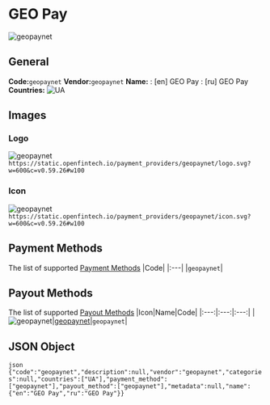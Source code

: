 # GEO Pay 
![geopaynet](https://static.openfintech.io/payment_providers/geopaynet/logo.svg?w=600&c=v0.59.26#w100) 
## General 
**Code:**`geopaynet` 
**Vendor:**`geopaynet` 
**Name:** 
:	[en] GEO Pay 
:	[ru] GEO Pay 
**Countries:** 
![UA](https://cdnjs.cloudflare.com/ajax/libs/flag-icon-css/3.3.0/flags/4x3/UA.svg#w24) 
 
## Images 
### Logo 
![geopaynet](https://static.openfintech.io/payment_providers/geopaynet/logo.svg?w=600&c=v0.59.26#w100) 
``` https://static.openfintech.io/payment_providers/geopaynet/logo.svg?w=600&c=v0.59.26#w100 ``` 
### Icon 
![geopaynet](https://static.openfintech.io/payment_providers/geopaynet/icon.svg?w=600&c=v0.59.26#w100) 
``` https://static.openfintech.io/payment_providers/geopaynet/icon.svg?w=600&c=v0.59.26#w100 ``` 
## Payment Methods 
The list of supported [Payment Methods](#) 
|Code| 
|:---| 
|`geopaynet`| 
 
## Payout Methods 
The list of supported [Payout Methods](#) 
|Icon|Name|Code| 
|:---:|:---:|:---:| 
|![geopaynet](https://static.openfintech.io/payout_methods/geopaynet/icon.png?w=278&c=v0.59.26#w40)|[geopaynet](#)|`geopaynet`| 
 
## JSON Object 
```json {"code":"geopaynet","description":null,"vendor":"geopaynet","categories":null,"countries":["UA"],"payment_method":["geopaynet"],"payout_method":["geopaynet"],"metadata":null,"name":{"en":"GEO Pay","ru":"GEO Pay"}} ``` 
